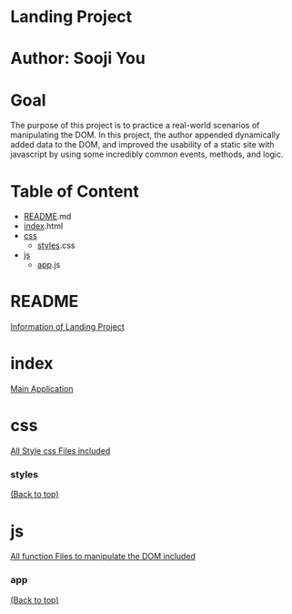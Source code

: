 <!-- Add banner here -->
# Landing Project
# Author: Sooji You
<!-- Describe your project in brief -->
# Goal
The purpose of this project is to practice a real-world scenarios of manipulating the DOM. In this project, the author appended dynamically added data to the DOM, and improved the usability of a static site with javascript by using some incredibly common events, methods, and logic.

# Table of Content
- [README](#README).md
- [index](#index).html
- [css](#css)
  - [styles](#styles).css
- [js](#js) 
  - [app](#app).js


# README 
[Information of Landing Project](#top)

# index
[Main Application](#top)
# css
[All Style css Files included](#top)
### styles
[(Back to top)](#top)
# js
[All function Files to manipulate the DOM included](#top)
### app
[(Back to top)](#top)



